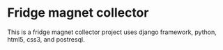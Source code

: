 # Fridge magnet collector

This is a fridge magnet collector project uses django framework, python, html5, css3, and postresql.